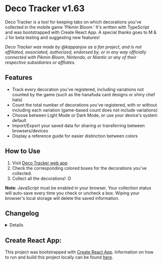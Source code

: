 # Deco Tracker v1.63
Deco Tracker is a tool for keeping tabs on which decorations you've collected in the mobile game 'Pikmin Bloom.' It's written with TypeScript and was bootstrapped with Create React App. A special thanks goes to M & J for beta testing and suggesting new features!

*Deco Tracker was made by @kappanjoe as a fan project, and is not affiliated, associated, authorized, endorsed by, or in any way officially connected with Pikmin Bloom, Nintendo, or Niantic or any of their respective subsidiaries or affliates.*

## Features
- Track every decoration you've registered, including variations not counted by the game (such as the hanafuda card designs or shiny chef hats)
- Count the total number of decorations you've registered, with or without including each variation (game-based count does not include variations)
- Choose between Light Mode or Dark Mode, or use your device's system default
- Import/Export your saved data for sharing or transferring between browsers/devices
- Display a reference guide for easier distinction between colors

## How to Use

1. Visit [Deco Tracker web app](https://kappanjoe.github.io/seedling-tracker/)
2. Check the corresponding colored boxes for the decorations you've collected.
3. Collect all the decorations! :D

**Note:** JavaScript must be enabled in your browser. Your collection status will auto-save every time you check or uncheck a box. Wiping your browser's local storage will delete the saved information.

## Changelog

<details>

### v1.63
- Added "Sneaker Keychain" decor

### v1.62
- Added "Present Sticker (Gold)" decor

### v1.61
- Added "Ramen Keychain" decor

### v1.60
- Added "Coin" decor
- Added "Easter Egg" decor

### v1.591
- Added new colors to "Sushi" decor
- Running out of version numbers...

### v1.59
- Added "Pizza" decor in "Italian Restaurant" category

### v1.58
- Added "Present Sticker" decor

### v1.57
- Update Lunar New Year Ornament variations to be counted separately when the count method used in-game is selected

### v1.56
- Added "Lunar New Year Ornament 2023" decor variation
- Updated previous "Lunar New Year Ornament" decor to indicate 2022 variation

### v1.54
- Added new "2023 Glasses" decor

### v1.53
- Added new "Mitten" decor
- Clarified explanation in Import/Export menu

### v1.51
- Added new "Ball Keychain" decor

### v1.5
- Added new "Koppaite Space Suit" decor
- Overall total count now sticks under toolbar
- Fixed a bug where the label for the game-based count setting was styled with the wrong text color

### v1.4
- Added Import/Export function for transferring data between devices, backing up data in a text file, etc.

### v1.3
- Added new "1st Anniversary Snack" decor
- Updated `seeds.json` to version 1.0 (full schema for groupings and current decor)
- You can now turn on game-based counting using the prefs menu to check if your Deco Tracker overall total matches your game!

### v1.2
- Button in toolbar now opens preferences menu with options to set theme (dark mode, etc.), hide color labels, etc.

### v1.12
- Window background color now matches color-scheme
- Removed unnecessary space in "Jack-O' -Lantern" in seeds.json (version 0.9)

### v1.11
- Updated app icon
- Adjusted placement of color labels to stay within safe area
- Category totals are now displayed when collapsed
- Category collapse states are saved when updating

### v1.08
- Added color labels for accessbility
- Checkbox colors adjusted for consistency and performance

### v1.02
- Fixed bug where checkbox placeholders didn't transition smoothly between Dark/Light mode
- Added transition for when category counts are completed/completion is undone

### v1.01
- Sticky toolbar added with preferences menu (currently only toggles Dark mode)
- Transitions added to change in dark mode/collapsing categories
- Added "Jack-O' -Lantern" decor

### v0.9
- Dark Mode now supported! Tap/click the moon in the upper right to switch themes.
- Overall total count is now displayed.
- More checkboxes now fit on one line for compatibility with smaller screens.

### v0.8

- Checkboxes are now easier to target! Tap/click anywhere inside a colored box to add or remove a check.
- Counts have been added to each decoration type. Totals are calculated for every variation and do not reflect in-game totals.

### v0.7

- Categories are now collapsible
- Updated data structures to allow saving of collapse states
- Checkbox color now reflects state

### v0.5

- Updated page title, favicons, etc.
- Added data structure and app versioning
- Updated data structures for more flexibility and cleaner handling
- Added storage checks and updating
- Added new decoration type 'Bus Stop'
- Added missing decoration type 'Theme Park B'

</details>

## Create React App:

This project was bootstrapped with [Create React App](https://github.com/facebook/create-react-app).
Information on how to run and build this project locally can be found [here](/CREATE-REACT.md).